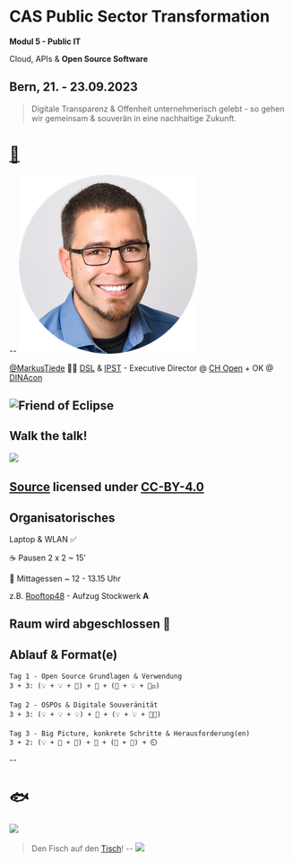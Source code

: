 # CAS Public Sector Transformation

**Modul 5 - Public IT**

Cloud, APIs & **Open Source Software**

Bern, 21. - 23.09.2023
--
> Digitale Transparenz & Offenheit unternehmerisch gelebt - so gehen wir gemeinsam & souverän in eine nachhaltige Zukunft.

# [🌱](http://www.mtiede.de)
--
![me](https://github.com/MarkusTiede/about/raw/main/img/me-circle.png)

[@MarkusTiede](https://twitter.com/MarkusTiede) 👨‍🏫 [DSL](https://www.bfh.ch/de/forschung/forschungsbereiche/digital-sustainability-lab/) & [IPST](https://www.bfh.ch/de/forschung/forschungsbereiche/public-sector-transformation/) - Executive Director @ [CH Open](https://www.ch-open.ch) + OK @ [DINAcon](https://dinacon.ch)

![Friend of Eclipse](https://www.eclipse.org/community/newsletter/imagesmisc/frendsEclipse.png "Friend of Eclipse")
--
<!-- .element: data-background-color="SeaGreen" -->

## Walk the talk!

![](http://api.qrserver.com/v1/create-qr-code/?color=000000&bgcolor=FFFFFF&data=https%3A%2F%2Fgithub.com%2Fdigital-sustainability%2Fcas-pst&qzone=0&margin=0&size=400x400&ecc=L)

[Source](https://github.com/digital-sustainability/cas-pst) licensed under [CC-BY-4.0](https://creativecommons.org/licenses/by/4.0/)
---
## Organisatorisches

Laptop & WLAN ✅

☕ Pausen 2 x 2 ~ 15' 

🥗 Mittagessen ~ 12 - 13.15 Uhr

z.B. [Rooftop48](https://www.bfh.ch/de/ueber-die-bfh/standorte-infrastruktur/restaurants/cafeteria-schwarztorstrasse/) - Aufzug Stockwerk **A**

Raum wird abgeschlossen 🔐
---
## Ablauf & Format(e)

```md [1,4,7|1-2|4-5|7-8|]
Tag 1 - Open Source Grundlagen & Verwendung
3 + 3: (💡 + 💡 + 💪) + 🥗 + (💪 + 💡 + 👨‍⚖️)

Tag 2 - OSPOs & Digitale Souveränität
3 + 3: (💡 + 💡 + 💡) + 🥗 + (💡 + 💡 + 👨‍💻)

Tag 3 - Big Picture, konkrete Schritte & Herausforderung(en)
3 + 2: (💡 + 💪 + 💪) + 🥗 + (💪 + 💪) + ⏲️
```
--
<!-- .element: data-background-color="SeaGreen" -->
# 🐟

![](http://api.qrserver.com/v1/create-qr-code/?color=000000&amp;bgcolor=FFFFFF&amp;data=https%3A%2F%2Fetherpad.wikimedia.org%2Fp%2Fbfh-cas-pst-modul-5-fish&amp;qzone=1&amp;margin=0&amp;size=300x300&amp;ecc=L)

> Den Fisch auf den [Tisch](https://etherpad.wikimedia.org/p/bfh-cas-pst-modul-5-fish)!
--
[![](https://images.unsplash.com/photo-1616367358396-2a923897eac0?ixlib=rb-4.0.3&ixid=M3wxMjA3fDB8MHxwaG90by1wYWdlfHx8fGVufDB8fHx8fA%3D%3D&auto=format&fit=crop&w=800&q=80)](https://unsplash.com/de/fotos/6Ib0XmJ_zTs)
